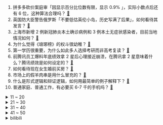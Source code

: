 1. 拼多多砍价案庭审「因显示百分比位数有限，显示 0.9% 」，实际小数点后还有 6 位，这种算法合理吗？ [:link:](https://www.zhihu.com/question/511318542)
2. 英国防大臣警告俄罗斯「不要低估英伦小岛，历史写满了后果」，如何看待其发言？ [:link:](https://www.zhihu.com/question/511375074)
3. 上海市新增 2 例新冠肺炎本土确诊病例和 3 例本土无症状感染者，目前当地情况如何？ [:link:](https://www.zhihu.com/question/511397054)
4. 为什么觉得《琅琊榜》的权斗很幼稚？ [:link:](https://www.zhihu.com/question/393487871)
5. 第一学历很重要，为什么如此多人选择考研而非高考复读？ [:link:](https://www.zhihu.com/question/511136015)
6. 前腾讯员工爆料年底绩效拿 2 星后心理接近崩溃，在腾讯拿 2 星意味着什么？腾讯绩效是如何设定的？ [:link:](https://www.zhihu.com/question/511172180)
7. 如何看待现在女生婚前买房？ [:link:](https://www.zhihu.com/question/295539362)
8. 市场上的假羊肉串是用什么冒充的？ [:link:](https://www.zhihu.com/question/347587114)
9. 什么是形式逻辑和辩证逻辑，如何用最简单的例子解释下？ [:link:](https://www.zhihu.com/question/20929237)
10. 普通家庭、普通工作，有必要买 6-7 千的手机吗？ [:link:](https://www.zhihu.com/question/511022478)
<details>
<summary>11 ~ 20</summary>

11. 高中生物有哪些冷门易错的考点? [:link:](https://www.zhihu.com/question/447559813)
12. 如何评价上海高考满分作文《时间酿酒，余味成花》？ [:link:](https://www.zhihu.com/question/510622683)
13. 为什么现在的人都越来越喜欢吃外卖了？ [:link:](https://www.zhihu.com/question/421067951)
14. 如何评价媒体报道称「仅 2 款降噪耳机获工信部 A 级认证，五成降噪耳机存在问题」？ [:link:](https://www.zhihu.com/question/511284186)
15. 如何看待张煜医生改变态度开始支持中医？以循证医学为角度否定中医是正确的吗？ [:link:](https://www.zhihu.com/question/511053440)
16. 如何看待网传天津两位老人自称女儿是居委会主任逼志愿者下跪，警方回应「并非网传那样，调查中」？ [:link:](https://www.zhihu.com/question/511331189)
17. 科目三五次未通过，之前的科目成绩都要作废，这样合理吗？ [:link:](https://www.zhihu.com/question/463700006)
18. 如何看待经济学家任泽平某社交账号被禁言，此前其曾建议「印钞 2 万亿鼓励生育」？ [:link:](https://www.zhihu.com/question/511252759)
19. 2022 LPL 春季赛WBG 2:0 WE，如何评价这场比赛？ [:link:](https://www.zhihu.com/question/511387441)
20. 为什么水系魔法师不直接把敌人体内的水抽干完成击杀，而是要控制好几吨水去砸人? [:link:](https://www.zhihu.com/question/511160529)
</details>
<details>
<summary>21 ~ 30</summary>

21. 领导带我去吃饭，让我催上菜，我该怎么处理？ [:link:](https://www.zhihu.com/question/510566149)
22. 国家铁路局征求意见：未满 14 岁儿童可实名买儿童票、拟打破以身高论票价，有哪些意义？还有哪些建议？ [:link:](https://www.zhihu.com/question/511291534)
23. 杭州发布留杭过年优惠政策，连续发放 7 天现金券，面额为 5 元至 500元，如何让就地过年更有温度？ [:link:](https://www.zhihu.com/question/511199383)
24. 《长津湖之水门桥》定档大年初一，你期待吗？会去电影院看吗？ [:link:](https://www.zhihu.com/question/511296068)
25. 网传一国航员工自尽，媒体报道称「该员工此前曾以母亲生病为由请假被拒」，若属实国航应承担什么责任？ [:link:](https://www.zhihu.com/question/511190032)
26. 如果公司的人事和领导都盯着你等你离职，但是自己还没有找到合适的下家，现在快要过年了，该直接离职吗？ [:link:](https://www.zhihu.com/question/504861336)
27. 学者称不服从不加班不熬夜成 00 后职场代名词，这是刻板印象吗？与其他代际相比，00 后有何群体特征？ [:link:](https://www.zhihu.com/question/511256253)
28. 2022 寒假免费的游戏《绝地求生》（PUBG）会不会爆发热潮？ [:link:](https://www.zhihu.com/question/509662558)
29. 26 岁在小县城一家国企上班，工资一般，福利较好，工作两年多，加班加点是常态，看不到未来，是否该辞职？ [:link:](https://www.zhihu.com/question/510733489)
30. 近期热议的「社交牛杂青年」概念背后，反映出年轻人怎样的日常社交状态？ [:link:](https://www.zhihu.com/question/511037513)
</details>
<details>
<summary>31 ~ 40</summary>

31. 山东临沂费县北站自助检票闸机、自助售票机环境采样检测结果阳性，目前情况如何？ [:link:](https://www.zhihu.com/question/511377308)
32. 两岁多孩子被欺负也不敢还手，看到有小朋友过来就很紧张，是小时候对孩子太严格了吗？该怎么引导？ [:link:](https://www.zhihu.com/question/510345877)
33. 目前 30 岁希望转行做建筑师，请问大家有没有什么好的入行建议？ [:link:](https://www.zhihu.com/question/511001098)
34. 选择和能力哪一个更为重要？ [:link:](https://www.zhihu.com/question/502491457)
35. 你觉得《开端》会爆吗？ [:link:](https://www.zhihu.com/question/510932334)
36. 高中很累听不懂怎么办？ [:link:](https://www.zhihu.com/question/510687606)
37. 综合《开端》现有信息，策划爆炸的凶手可能是谁？ [:link:](https://www.zhihu.com/question/511075573)
38. 在 2022 年来看，骁龙 870 有哪些缺点？ [:link:](https://www.zhihu.com/question/510986439)
39. 学生党，想给母亲买一个好一点的，日常一点的口红，预算200左右不超过300，有什么推荐？ [:link:](https://www.zhihu.com/question/508478584)
40. 如果你进入到电视剧《开端》的剧情中成为第三个进入循环的人，你会怎么破局？ [:link:](https://www.zhihu.com/question/511088111)
</details>
<details>
<summary>41 ~ 50</summary>

41. 有哪些幽默诙谐的文案呀？ [:link:](https://www.zhihu.com/question/504029069)
42. 有哪些演技爆棚的影视片段/瞬间？ [:link:](https://www.zhihu.com/question/40803028)
43. 如何以「我在深山里捡到了一个少年，竟是皇上」为开头写一个故事？ [:link:](https://www.zhihu.com/question/395667394)
44. 电视剧《开端》有哪些细节细思极恐？ [:link:](https://www.zhihu.com/question/510965420)
45. 你觉得学历有用吗? [:link:](https://www.zhihu.com/question/511041779)
46. 为什么一加10pro成为一款游戏手机，是一加转变了方向吗？ [:link:](https://www.zhihu.com/question/511172379)
47. 游戏《塞尔达传说：旷野之息》中没武器用了怎么办？ [:link:](https://www.zhihu.com/question/507071269)
48. 理性分析，现在西安大学生还有可能在年前回家过年么？ [:link:](https://www.zhihu.com/question/509224893)
49. 我们该接受平凡还是拒绝平凡? [:link:](https://www.zhihu.com/question/509666302)
50. 断舍离之后，你家真的变干净了吗？ [:link:](https://www.zhihu.com/question/461287259)
</details><details>
<summary>bilibili</summary>

1. 《还 钱》 [:link:](//www.bilibili.com/video/BV1Lb4y1H7u2)
2. 冬泳怪鸽狂搂家常菜，祝您潇洒又代派！加油！奥利给！哈哈哈哈哈 [:link:](//www.bilibili.com/video/BV1QY41187FG)
3. “爱国狂魔”张玉安 [:link:](//www.bilibili.com/video/BV1UZ4y1S7Nh)
4. 假如刀工有段位 [:link:](//www.bilibili.com/video/BV1Wu41127G6)
5. 《 江 湖 显 饿 》 [:link:](//www.bilibili.com/video/BV1Wu41127nj)
6. 这是国产游戏？这回日本把美国变为殖民地了！ [:link:](//www.bilibili.com/video/BV1Eu41127kE)
7. 就离谱……哪个鬼才教你这么剪的？ [:link:](//www.bilibili.com/video/BV1tZ4y1S7xH)
8. 杭州报亭将全部关闭？我拍下了它们最后的样子 [:link:](//www.bilibili.com/video/BV1ja411q7gJ)
9. 【原神】在教室唱《神女劈观》一人分饰两角，开口太绝了!!! [:link:](//www.bilibili.com/video/BV1Fb4y1H7hP)
10. “恕我直言，韩委，您才上任第一天” [:link:](//www.bilibili.com/video/BV1Dm4y1D7aP)
<details>
<summary>11 ~ 20</summary>

11. 啊哈哈哈⚡猪 汤 来 喽⚡ [:link:](//www.bilibili.com/video/BV1pT4y1m7z4)
12. 【时代少年团】TNT800万粉丝福利 [:link:](//www.bilibili.com/video/BV1km4y1D7Yj)
13. 勇敢者的游戏 [:link:](//www.bilibili.com/video/BV1gb4y1H7fd)
14. 宋智雅的火，类似半藏森林。 [:link:](//www.bilibili.com/video/BV1YF411v7aK)
15. 导演：演员快不够用了...【阅片无数Ⅱ 34】 [:link:](//www.bilibili.com/video/BV1fb4y1n7Gq)
16. 溜冰场的冰里为什么要加牛奶？ [:link:](//www.bilibili.com/video/BV1aa411q7Sg)
17. 我的室友是Taylor Swift？ [:link:](//www.bilibili.com/video/BV1ku41127i1)
18. 【原神】八重酱：啊对对对 [:link:](//www.bilibili.com/video/BV1VR4y1g7KQ)
19. 你相信这裙子是陶瓷做的吗？中国奢侈品可真是咬碎牙也买不起！ [:link:](//www.bilibili.com/video/BV1Uq4y1w7RT)
20. 这还是我看的央视新闻吗 ？ ？ ？ [:link:](//www.bilibili.com/video/BV15m4y1D7w9)
</details>
<details>
<summary>21 ~ 30</summary>

21. うに [:link:](//www.bilibili.com/video/BV1hF411v7Ak)
22. 988元一只，米其林级别的烤乳猪，没想到还挺好吃，胖猪头每天都想要【凭啥这么贵ep35-Estado Puro】 [:link:](//www.bilibili.com/video/BV1Nq4y1A7Bv)
23. 唢呐遇上【神女劈观】 [:link:](//www.bilibili.com/video/BV1BY411876E)
24. 新疆喀什老字号大锅抓饭，42元/份肉比抓饭还多，去晚了都吃不上 [:link:](//www.bilibili.com/video/BV1Tq4y1y7Tr)
25. 【点亮渊下宫Ⅱ】黎明！一腔孤勇 [:link:](//www.bilibili.com/video/BV1vm4y1D7Vn)
26. 瞬间泪目！致敬人民警察！ [:link:](//www.bilibili.com/video/BV1Hm4y1D72W)
27. 失眠速进！如何在2分钟内睡成死猪？【知心一分钟】 [:link:](//www.bilibili.com/video/BV1hT4y1m7Pi)
28. 《一份来自热爱的告白》 [:link:](//www.bilibili.com/video/BV1bT4y1m7Ff)
29. 你 要 冒 充 我 是 吧！ [:link:](//www.bilibili.com/video/BV16Y41187qe)
30. 干饭公司最后一顿饭 [:link:](//www.bilibili.com/video/BV12a411q7h2)
</details>
<details>
<summary>31 ~ 40</summary>

31. 没有骨头的鸡腿，一口一个，赶紧做起来吧 [:link:](//www.bilibili.com/video/BV1b3411a7c8)
32. 喝一杯印度街头玛莎拉水 [:link:](//www.bilibili.com/video/BV1UP4y1E7wA)
33. 用｛水暖件｝还原莫比乌斯圈摆件，省钱真快乐｜软装抠搜指南 [:link:](//www.bilibili.com/video/BV1SS4y1Z7qo)
34. 【杨千嬅 × 错位时空】开口跪！天后深情演绎，百人合唱泪目现场！ [:link:](//www.bilibili.com/video/BV1MR4y1g7jp)
35. ⚡ 别 逼 我 平 A 奥 ⚡ [:link:](//www.bilibili.com/video/BV1hS4y1Z7H3)
36. 卖粉vs卖“粉” [:link:](//www.bilibili.com/video/BV1ZZ4y1S7Mi)
37. 终极社死！4年前写给粉丝的“伤感文学”被翻出来了… [:link:](//www.bilibili.com/video/BV1am4y1D7RY)
38. 我来B战啦！五杀参上！ [:link:](//www.bilibili.com/video/BV1Lq4y1A7dA)
39. 客户看了都说好！【C4快乐阴人流#26】 [:link:](//www.bilibili.com/video/BV1zS4y1j7XY)
40. 爷爷帮孙女拿快递逐渐暴躁，当得知是给自己买的时候，反应太可爱了 [:link:](//www.bilibili.com/video/BV13L411c7qc)
</details>
<details>
<summary>41 ~ 50</summary>

41. 电影最TOP：看完烂片洗眼睛！2021年度十大国际佳片盘点 [:link:](//www.bilibili.com/video/BV1Gb4y1H7cC)
42. 男人没了女人一起打游戏，就像自行车没有鱼鳃 [:link:](//www.bilibili.com/video/BV1bi4y197mF)
43. 小时候看笑话，长大了看真实 [:link:](//www.bilibili.com/video/BV1gL41157aa)
44. 【罗翔】网络赌博比线下赌博危害更大？输钱的赌客是不是被害人？ [:link:](//www.bilibili.com/video/BV1xr4y1v7HN)
45. 我是B站第几对结婚的UP？ [:link:](//www.bilibili.com/video/BV1EF411v7Xw)
46. emoji变成美少女们有多可爱？！ [:link:](//www.bilibili.com/video/BV1hr4y1v7nq)
47. 咸鱼界的天花板，吃一条咸鱼差点就破产了，但真的好吃 [:link:](//www.bilibili.com/video/BV1EY41187qB)
48. 闹市中现中式婚礼，目击者：八抬大轿，明媒正娶 [:link:](//www.bilibili.com/video/BV1aa411q7yC)
49. 不给韩国人任何的机会！武大靖干干净净霸气夺冠，裁判再不公平也没辙了！ [:link:](//www.bilibili.com/video/BV1644y1j7ZJ)
50. 外网超强原神同人漫画《原神玩家-荧》（熟肉） [:link:](//www.bilibili.com/video/BV1iY41187ne)
</details>
<details>
<summary>51 ~ 60</summary>

51. 文件夹侧标签怎么做？学会这招半分钟搞定~ [:link:](//www.bilibili.com/video/BV1Zq4y1w7in)
52. 大庆赶海，在沙滩上发现沙葵好像萝卜一样藏在沙中，还有海知了 [:link:](//www.bilibili.com/video/BV1Tr4y1v7WP)
53. “谁说污泥满身的不算食物” [:link:](//www.bilibili.com/video/BV1p44y1578P)
54. 【原神整活】擅长聊天真君：一个两个都这样！ [:link:](//www.bilibili.com/video/BV1DS4y1T7CV)
55. 钟离  我只玩天动万象 [:link:](//www.bilibili.com/video/BV1bS4y1Z7gr)
56. 雪 中 含 刀 行 [:link:](//www.bilibili.com/video/BV1dL411F7sT)
57. 【诺艾尔】我该能肉的时候能肉！ [:link:](//www.bilibili.com/video/BV1LP4y1J72z)
58. ⚡姐姐你啊，实在是太弱了！⚡ [:link:](//www.bilibili.com/video/BV18Z4y1S77e)
59. 微软商店免费神级软件:steam加速;番剧下载;团队任务协作 [:link:](//www.bilibili.com/video/BV1jT4y117Dk)
60. 你，亲眼看过原子吗？ [:link:](//www.bilibili.com/video/BV1Jr4y1v7gq)
</details>
<details>
<summary>61 ~ 70</summary>

61. 2022明日方舟新春会「流光启明」庆典宣传PV [:link:](//www.bilibili.com/video/BV1gT4y117Dv)
62. 堪称童年阴影的《十二生肖》，背后的深层寓意你真的看懂了吗？ [:link:](//www.bilibili.com/video/BV1HS4y1j7ZJ)
63. 就是因为这个，我复读了 [:link:](//www.bilibili.com/video/BV15P4y1J7nu)
64. "作者前去拯救中华民族了，小说自此无限期停更" [:link:](//www.bilibili.com/video/BV1nL4y1b7Xh)
65. 人类挨冻行为大赏：这个冬天到底冷到什么程度 [:link:](//www.bilibili.com/video/BV1MS4y1j775)
66. 同学，挂挂，寄寄，嘻嘻！ [:link:](//www.bilibili.com/video/BV1Wq4y1y7Ca)
67. 看完就知道新年礼物怎么准备了 [:link:](//www.bilibili.com/video/BV1nS4y1j7Zi)
68. 女子去相亲结果小区被封 被迫隔离在相亲对象家 网友:月老的红线太结实! [:link:](//www.bilibili.com/video/BV1TP4y1J7xx)
69. 一个品牌可以有多少个代言人？ [:link:](//www.bilibili.com/video/BV1Nb4y1H7eY)
70. 非遗美食，古法藕粉制作过程。 [:link:](//www.bilibili.com/video/BV1644y1j7uG)
</details>
<details>
<summary>71 ~ 80</summary>

71. 这才是汉堡该有的样子 [:link:](//www.bilibili.com/video/BV1E44y157ck)
72. 【吸奇侠】《教父》影史最强开局5分钟的爆炸信息量，黑手党大哥教你如何交朋友 [:link:](//www.bilibili.com/video/BV14u41127Tv)
73. 现场见证 "克莱 汤普森" 回归！全场观众沸腾！！ [:link:](//www.bilibili.com/video/BV1c3411v79X)
74. 【猛男版】Phut Hon 大摆锤不是只有妹子能跳！ [:link:](//www.bilibili.com/video/BV1jb4y1H7Fp)
75. 警察叔叔，就是这个人！ [:link:](//www.bilibili.com/video/BV1iT4y1m7mX)
76. 第一次穿这么性感去走亲戚，我妈眼睛都看直了 [:link:](//www.bilibili.com/video/BV1XS4y1T79m)
77. 我的六岁妹妹竟最喜欢钟离！？ [:link:](//www.bilibili.com/video/BV1kr4y1v7nV)
78. 你们想看的来了，给理发师这些条件就能给他剪头发？直接倒反天罡 [:link:](//www.bilibili.com/video/BV1vT4y1m7uc)
79. 【原神翻唱】《鹤元甲》 [:link:](//www.bilibili.com/video/BV1iL4y1b7LP)
80. “绝不许你分裂我的国家！”爱国女生无惧攻击辱骂 挺身硬刚“港独” [:link:](//www.bilibili.com/video/BV1NL411c7kk)
</details>
<details>
<summary>81 ~ 90</summary>

81. 当初中生第一次看见老板的肥猫，这反应绝了……网友称:小胖别说小胖 [:link:](//www.bilibili.com/video/BV1Ab4y1H7cq)
82. 黄金风味的黄金饼和黄金奶 [:link:](//www.bilibili.com/video/BV1WT4y117cb)
83. 不装了，我摊牌了，我就是仙王！ [:link:](//www.bilibili.com/video/BV1Su41127Pz)
84. 最贵 就是 这一“蘸”！！！！！！！ [:link:](//www.bilibili.com/video/BV1jb4y1H728)
85. 惊喜的源头是母爱——妈妈为女儿打造“小黄鸭主题”卧室 [:link:](//www.bilibili.com/video/BV1W3411a7ck)
86. 友友们，煎饼果子没问题！ [:link:](//www.bilibili.com/video/BV1EL41157jq)
87. 患有自闭症的弟弟喜欢任何声音很大很吵的东西，于是全家给他准备的礼物就是———火车汽笛！ [:link:](//www.bilibili.com/video/BV16Y41187BX)
88. 要是五只一起跳怎么办？ [:link:](//www.bilibili.com/video/BV1Y44y157Sx)
89. 整票大的！直接把炸串摊搬家里来了 [:link:](//www.bilibili.com/video/BV16q4y1w7jF)
90. 唐风牡丹非遗绒花 （竖屏版） [:link:](//www.bilibili.com/video/BV1BL4y1b7e6)
</details>
<details>
<summary>91 ~ 100</summary>

91. 2021年我做的车 2022年像实用性出发 [:link:](//www.bilibili.com/video/BV1yY41187jW)
92. 【人类观察日志】100 做到一百期了！开心~ [:link:](//www.bilibili.com/video/BV14F411v7kU)
93. 米其林厨师辞职成为百万美食博主，到底经历了什么？就想说点心里话 [:link:](//www.bilibili.com/video/BV1UZ4y1S7eU)
94. 【原神】稻 妻 人.exe [:link:](//www.bilibili.com/video/BV1LL41157Zw)
95. 肉之精髓鸡屁屁，一口下去太香了～居酒屋老板副业竟然是演员！美食探店/无广试吃员 [:link:](//www.bilibili.com/video/BV1AR4y1g7yF)
96. RLCraft！完结撒花！最新2.9版 EP44！ [:link:](//www.bilibili.com/video/BV1vT4y1m7gK)
97. 虎年再唱喜羊羊大电影主题曲，没想到12年后我又来青青草原啦！ [:link:](//www.bilibili.com/video/BV1Wa411q7iN)
98. 老师是如何发现学生抄作业的 [:link:](//www.bilibili.com/video/BV1444y157ei)
99. 土豆的十二个宅家吃法，十二个啊，这个系列再做下去我迟早卷死自己 [:link:](//www.bilibili.com/video/BV1fY41187Xo)
100. 魔尊重楼光剑变装挑战，来了，我尽力了，是你们想看的吗？ [:link:](//www.bilibili.com/video/BV1KL411c7nF)
</details></details>